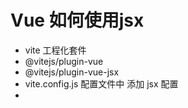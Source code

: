 # Vue 如何使用jsx

- vite 工程化套件
- @vitejs/plugin-vue
- @vitejs/plugin-vue-jsx
- vite.config.js 配置文件中 添加 jsx 配置
- 